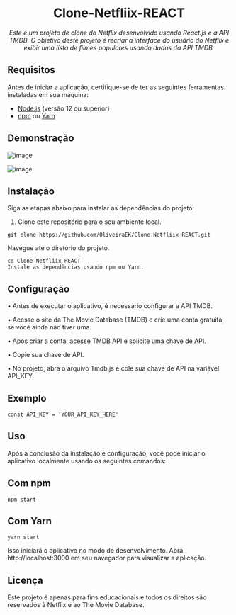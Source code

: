 <h1 align="center">Clone-Netfliix-REACT</h1> 

<p align="center"><i>Este é um projeto de clone do Netflix desenvolvido usando React.js e a API TMDB. O objetivo deste projeto é recriar a interface do usuário do Netflix e exibir uma lista de filmes populares usando dados da API TMDB.</i></p>



## Requisitos

Antes de iniciar a aplicação, certifique-se de ter as seguintes ferramentas instaladas em sua máquina:

- [Node.js](https://nodejs.org) (versão 12 ou superior)
- [npm](https://www.npmjs.com) ou [Yarn](https://yarnpkg.com)

## Demonstração

![image](https://github.com/OliveiraEK/Clone-Netfliix-REACT/assets/105504749/a0ad1988-902d-4e06-b82e-6f43a1f33527)

![image](https://github.com/OliveiraEK/Clone-Netfliix-REACT/assets/105504749/a7291c69-0e16-47bf-b99f-379b1f09bd94)



## Instalação

Siga as etapas abaixo para instalar as dependências do projeto:

1. Clone este repositório para o seu ambiente local.

```shell
git clone https://github.com/OliveiraEK/Clone-Netfliix-REACT.git
```

Navegue até o diretório do projeto.

```shell
cd Clone-Netfliix-REACT
Instale as dependências usando npm ou Yarn.
```

## Configuração

  • Antes de executar o aplicativo, é necessário configurar a API TMDB.
  
  • Acesse o site da The Movie Database (TMDB) e crie uma conta gratuita, se você ainda não tiver uma.
  
  • Após criar a conta, acesse TMDB API e solicite uma chave de API.
  
  • Copie sua chave de API.
  
  • No projeto, abra o arquivo Tmdb.js e cole sua chave de API na variável API_KEY.

## Exemplo
```shell
const API_KEY = 'YOUR_API_KEY_HERE'
```

## Uso
Após a conclusão da instalação e configuração, você pode iniciar o aplicativo localmente usando os seguintes comandos:

## Com npm
```shell
npm start
```

## Com Yarn
```shell
yarn start
```

Isso iniciará o aplicativo no modo de desenvolvimento. 
Abra http://localhost:3000 em seu navegador para visualizar a aplicação.

## Licença
Este projeto é apenas para fins educacionais e todos os direitos são reservados à Netflix e ao The Movie Database.


